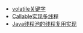 - <a href="../../pages/concurrent/threads/volatile关键字.md">volatile关键字</a>
- <a href="../../pages/concurrent/threads/Callable实现多线程.md">Callable实现多线程</a>
- <a href="../../pages/concurrent/threads/Java线程池的线程复用实现.md">Java线程池的线程复用实现</a>